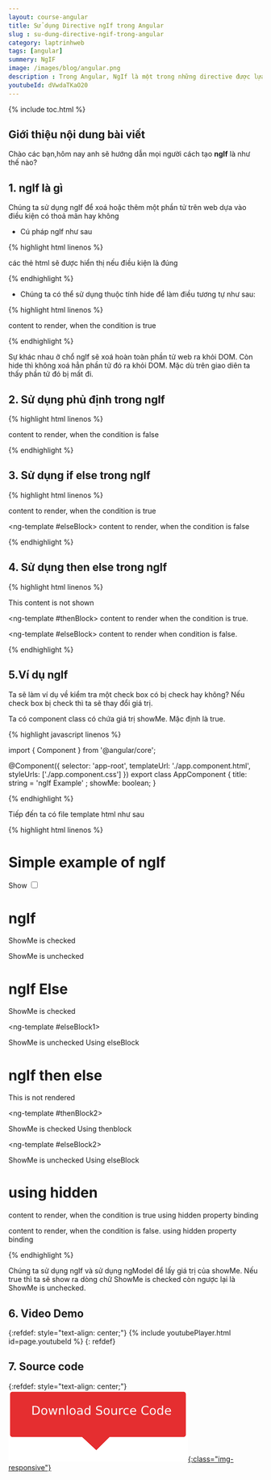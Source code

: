 ```yaml
---
layout: course-angular
title: Sử dụng Directive ngIf trong Angular
slug : su-dung-directive-ngif-trong-angular
category: laptrinhweb
tags: [angular]
summery: NgIF
image: /images/blog/angular.png
description : Trong Angular, NgIf là một trong những directive được lựa chọn sử dụng phổ biến nhất. Bài viết giúp bạn hiểu được NgIf trong Angular là gì? Cú pháp của NgIf trong Angular là gì? Đưa ra các ví dụ minh hoạ để hiểu được mục đích của NgIf trong Angular. Hướng dẫn để sử dụng phủ định, if else, then else trong NgIf. Kèm theo ví dụ cụ thể về sử dụng NgIf và NgModeal để lấy một giá trị true nào đó. 
youtubeId: dVwdaTKaO20
---
```


{% include toc.html %}

## **Giới thiệu nội dung bài viết**

Chào các bạn,hôm nay anh sẽ hướng dẫn mọi người cách tạo <b>ngIf</b> là như thế nào? 

## **1. ngIf là gì**

Chúng ta sử dụng ngIf để xoá hoặc thêm một phần tử trên web dựa vào điều kiện có thoả mãn hay không

- Cú pháp ngIf như sau

{% highlight html  linenos %}

<p *ngIf="condition">
    các thẻ html sẽ được hiển thị nếu điều kiện là đúng
</p>

{% endhighlight %}

- Chúng ta có thể sử dụng thuộc tính hide để làm điều tương tự như sau:

{% highlight html  linenos %}

<p [hidden]="condition">
    content to render, when the condition is true 
</p>


{% endhighlight %}

Sự khác nhau ở chổ ngIf sẽ xoá hoàn toàn phần tử web ra khỏi DOM. Còn hide thì không xoá hẳn phần tử đó ra khỏi DOM. Mặc dù trên giao diên ta thấy phần tử đó bị mất đi.

## **2. Sử dụng phủ định trong ngIf**

{% highlight html  linenos %}

<p *ngIf="!condition">
    content to render, when the condition is false
</p>

{% endhighlight %}

## **3. Sử dụng if else trong ngIf**

{% highlight html  linenos %}

<div *ngIf="condition; else elseBlock">
    content to render, when the condition is true 
</div>
 
<ng-template #elseBlock>
    content to render, when the condition is false 
</ng-template>

{% endhighlight %}

## **4. Sử dụng then else trong ngIf**

{% highlight html  linenos %}

<div *ngIf="condition; then thenBlock else elseBlock"> 
    This content is not shown
</div>
 
<ng-template #thenBlock>
    content to render when the condition is true.
</ng-template>
 
<ng-template #elseBlock>
    content to render when condition is false.
</ng-template>

{% endhighlight %}


## **5.Ví dụ ngIf**

Ta sẽ làm ví dụ về kiểm tra một check box có bị check hay không? Nếu check box bị check thì ta sẽ thay đổi giá trị.

Ta có component class có chứa giá trị showMe. Mặc định là true.

{% highlight javascript  linenos %}

import { Component } from '@angular/core';
 
@Component({
  selector: 'app-root',
  templateUrl: './app.component.html',
  styleUrls: ['./app.component.css']
})
export class AppComponent {
  title: string = 'ngIf Example' ;
  showMe: boolean;
}

{% endhighlight %}

Tiếp đến ta có file template html như sau

{% highlight html  linenos %}

<h1>Simple example of ngIf </h1>
 
 
<div class="row">
  Show <input type="checkbox" [(ngModel)]="showMe" />
</div>
 
<h1>ngIf </h1>
 
<p *ngIf="showMe">
  ShowMe is checked
</p>
<p *ngIf="!showMe">
  ShowMe is unchecked
</p>
 
<h1>ngIf Else</h1>
 
<p *ngIf="showMe; else elseBlock1">
  ShowMe is checked
</p>
 
<ng-template #elseBlock1>
  <p>ShowMe is unchecked Using elseBlock</p>
</ng-template>
 
<h1>ngIf then else</h1>
 
<p *ngIf="showMe; then thenBlock2 else elseBlock2">
  This is not rendered
</p>
 
<ng-template #thenBlock2>
  <p>ShowMe is checked Using thenblock</p>
</ng-template>
 
<ng-template #elseBlock2>
  <p>ShowMe is unchecked Using elseBlock</p>
</ng-template>
 
<h1>using hidden </h1>
 
<p [hidden]="showMe">
    content to render, when the condition is true  using hidden property binding
</p>
 
<p [hidden]="!showMe">
    content to render, when the condition is false. using hidden property binding
</p>
{% endhighlight %}

Chúng ta sử dụng ngIf và sử dụng ngModel để lấy giá trị của showMe. Nếu true thì ta sẽ show ra dòng chữ ShowMe is checked còn ngược lại là ShowMe is unchecked.

## **6. Video Demo**

{:refdef: style="text-align: center;"}
{% include youtubePlayer.html id=page.youtubeId %}
{: refdef}

## **7. Source code**


{:refdef: style="text-align: center;"}
<a href="https://github.com/levunguyen/Angular-Template-Form" target="_blank"> ![Sourcecode ](/images/icon/githubsource.png){:class="img-responsive"} </a>










